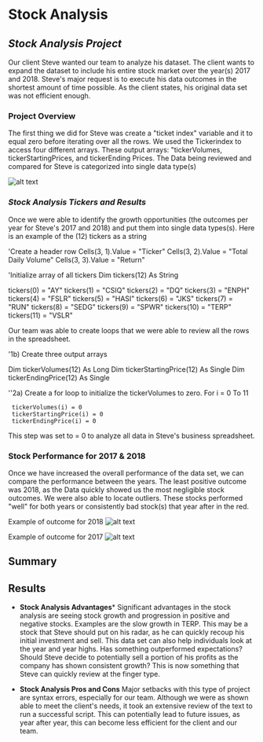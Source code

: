 # Stock Analysis   

## *Stock Analysis Project* 
Our client Steve wanted our team to analyze his dataset. The client wants to expand the dataset to include his entire stock market over the year(s) 2017 and 2018. Steve's major request is to execute his data outcomes in the shortest amount of time possible. As the client states, his original data set was not efficient enough.

### Project Overview ### 
The first thing we did for Steve was create a "ticket index" variable and it to equal zero before iterating over all the rows. We used the Tickerindex to access four different arrays. These output arrays: "tickerVolumes, tickerStartingPrices, and tickerEnding Prices. The Data being reviewed and compared for Steve is categorized into single data type(s)

 ![alt text](link)

### *Stock Analysis Tickers and Results* 
Once we were able to identify the growth opportunities (the outcomes per year for Steve's 2017 and 2018) and put them into single data types(s). Here is an example of the (12) tickers as a string

'Create a header row
   Cells(3, 1).Value = "Ticker"
   Cells(3, 2).Value = "Total Daily Volume"
   Cells(3, 3).Value = "Return"

   'Initialize array of all tickers
   Dim tickers(12) As String

   tickers(0) = "AY"
   tickers(1) = "CSIQ"
   tickers(2) = "DQ"
   tickers(3) = "ENPH"
   tickers(4) = "FSLR"
   tickers(5) = "HASI"
   tickers(6) = "JKS"
   tickers(7) = "RUN"
   tickers(8) = "SEDG"
   tickers(9) = "SPWR"
   tickers(10) = "TERP"
   tickers(11) = "VSLR"


Our team was able to create loops that we were able to review all the rows in the spreadsheet.

   '1b) Create three output arrays

   Dim tickerVolumes(12) As Long
   Dim tickerStartingPrice(12) As Single
   Dim tickerEndingPrice(12) As Single

   ''2a) Create a for loop to initialize the tickerVolumes to zero.
   For i = 0 To 11

     tickerVolumes(i) = 0
     tickerStartingPrice(i) = 0
     tickerEndingPrice(i) = 0


This step was set to = 0 to analyze all data in Steve's business spreadsheet.


### Stock Performance for 2017 & 2018
 Once we have increased the overall performance of the data set, we can compare the performance between the years. The least positive outcome was 2018, as the Data quickly showed us the most negligible stock outcomes. We were also able to locate outliers. These stocks performed "well" for both years or consistently bad stock(s) that year after in the red.

Example of outcome for 2018
 ![alt text](link)

Example of outcome for 2017
![alt text](link)

## Summary 

## Results

- **Stock Analysis Advantages***
   Significant advantages in the stock analysis are seeing stock growth and progression in positive and negative stocks. Examples are the slow growth in TERP. This may be a stock that Steve should put on his radar, as he can quickly recoup his initial investment and sell. This data set can also help individuals look at the year and year highs. Has something outperformed expectations? Should Steve decide to potentially sell a portion of his profits as the company has shown consistent growth? This is now something that Steve can quickly review at the finger type.

- **Stock Analysis Pros and Cons**
   Major setbacks with this type of project are syntax errors, especially for our team. Although we were as shown able to meet the client's needs, it took an extensive review of the text to run a successful script. This can potentially lead to future issues, as year after year, this can become less efficient for the client and our team.
